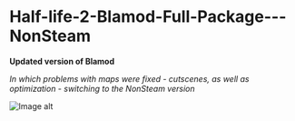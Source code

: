 # Half-life-2-Blamod-Full-Package---NonSteam

**Updated version of Blamod**

*In which problems with maps were fixed - cutscenes, as well as optimization - switching to the NonSteam version*

![Image alt](https://github.com/GamingHackintosh/Half-life-2-Blamod-Full-Package---NonSteam/main/blamod_logo.png)
